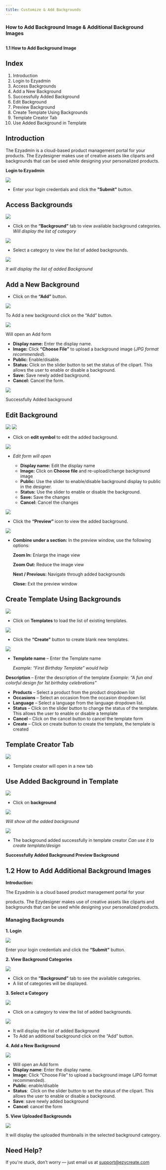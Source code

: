 ```yaml
---
title: Customize & Add Backgrounds
---
```

### **How to Add Background Image & Additional Background Images**

## 


**1.1 How to Add Background Image** 



## **Index**

1. Introduction
2. Login to Ezyadmin
3. Access Backgrounds
4. Add a New Background
5. Successfully Added Background
6. Edit Background
7. Preview Background
8. Create Template Using Backgrounds
9. Template Creator Tab
10. Use Added Background in Template

## **Introduction**

The Ezyadmin is a cloud-based product management portal for your products. The Ezydesigner makes use of creative assets like cliparts and backgrounds that can be used while designing your personalized products.

**Login to Ezyadmin**

![](https://ezy-resources.s3.ap-south-1.amazonaws.com/en/HTABACKI1.png)

* Enter your login credentials and click the **"Submit"** button.

## **Access Backgrounds**

![](https://ezy-resources.s3.ap-south-1.amazonaws.com/en/HTABACKI2.png)

* Click on the **“Background”** tab to view available background categories.
   *Will display the list of category*

![](https://ezy-resources.s3.ap-south-1.amazonaws.com/en/HTABACKI3.png)

* Select a category to view the list of added backgrounds.

![](https://ezy-resources.s3.ap-south-1.amazonaws.com/en/HTABACKI4.png)

   *It will display the list of added Background*

## **Add a New Background**

* Click on the **“Add”** button.

![](https://ezy-resources.s3.ap-south-1.amazonaws.com/en/HTABACKI5.png)

  To Add a new background click on the “Add” button. 

![](https://ezy-resources.s3.ap-south-1.amazonaws.com/en/HTABACKI6.png)

  Will open an Add form 

* **Display name:** Enter the display name.
* **Image:** Click **“Choose File”** to upload a background image (*JPG format recommended*).
* **Public:** Enable/disable.
* **Status:** Click on the slider button to set the status of the clipart. This allows the user to enable or disable a background.
* **Save:** Save newly added background.
* **Cancel:** Cancel the form.

![](https://ezy-resources.s3.ap-south-1.amazonaws.com/en/HTABACKI7.png)

  Successfully Added background

## **Edit Background**

![](https://ezy-resources.s3.ap-south-1.amazonaws.com/en/HTABACKI8.png)
![](https://ezy-resources.s3.ap-south-1.amazonaws.com/en/HTABACKI9.png)

* Click on **edit symbol** to edit the added background.

![](https://ezy-resources.s3.ap-south-1.amazonaws.com/en/HTABACKI10.png)

* *Edit form will open*

  * **Display name:** Edit the display name
  * **Image:** Click on **Choose file** and re-upload/change background image
  * **Public:** Use the slider to enable/disable background display to public in the designer.
  * **Status:** Use the slider to enable or disable the background.
  * **Save:** Save the changes
  * **Cancel:** Cancel the changes

![](https://ezy-resources.s3.ap-south-1.amazonaws.com/en/HTABACKI11.png)

* Click the **“Preview”** icon to view the added background.

![](https://ezy-resources.s3.ap-south-1.amazonaws.com/en/HTABACKI12.png)

* **Combine under a section:** In the preview window, use the following options:

  **Zoom In:** Enlarge the image view

   **Zoom Out:** Reduce the image view

  **Next / Previous:** Navigate through added backgrounds

  **Close:** Exit the preview window

## **Create Template Using Backgrounds**

![](https://ezy-resources.s3.ap-south-1.amazonaws.com/en/HTABACKI13.png)

* Click on **Templates** to load the list of existing templates.

![](https://ezy-resources.s3.ap-south-1.amazonaws.com/en/HTABACKI14.png)

* Click the **“Create”** button to create blank new templates.

![](https://ezy-resources.s3.ap-south-1.amazonaws.com/en/HTABACKI15.png)

* **Template name** – Enter the Template name

  *Example: “First Birthday Template” would help*

**Description** – Enter the description of the template
 *Example: “A fun and colorful design for 1st birthday celebrations”*

* **Products** – Select a product from the product dropdown list
* **Occasions** – Select an occasion from the occasion dropdown list
* **Language** – Select a language from the language dropdown list.
* **Status** – Click on the slider button to change the status of the template. This allows the user to enable or disable a template
* **Cancel** – Click on the cancel button to cancel the template form
* **Create** – Click on create button to create the template, the template is created

## **Template Creator Tab**

![](https://ezy-resources.s3.ap-south-1.amazonaws.com/en/HTABACKI16.png)

* Template creator will open in a new tab

## **Use Added Background in Template**

![](https://ezy-resources.s3.ap-south-1.amazonaws.com/en/HTABACKI17.png)

* Click on **background**

![](https://ezy-resources.s3.ap-south-1.amazonaws.com/en/HTABACKI18.png)

   *Will show all the added background*

![](https://ezy-resources.s3.ap-south-1.amazonaws.com/en/HTABACKI19.png)

* The background added successfully in template creator
   *Can use it to create template/design*

**Successfully Added Background Preview Background**






## **1.2 How to Add Additional Background Images**

**Introduction:**

The Ezyadmin is a cloud based product management portal for your

products. The Ezydesigner makes use of creative assets like cliparts and backgrounds that can be used while designing your personalized products.




### **Managing Backgrounds**

**1. Login**

![](https://ezy-resources.s3.ap-south-1.amazonaws.com/en/HTAABI1.png)

Enter your login credentials and click the **“Submit”** button.



**2. View Background Categories**

![](https://ezy-resources.s3.ap-south-1.amazonaws.com/en/HTAABI2.png)

* Click on the **“Background”** tab to see the available categories.
*  A list of categories will be displayed.



**3. Select a Category**

![](https://ezy-resources.s3.ap-south-1.amazonaws.com/en/HTAABI3.png)

* Click on a category to view the list of added backgrounds.

![](https://ezy-resources.s3.ap-south-1.amazonaws.com/en/HTAABI4.png)

* It will display the list of added Background
* To Add an additional background click on the “Add” button.

**4. Add a New Background**

![](https://ezy-resources.s3.ap-south-1.amazonaws.com/en/HTAABI5.png)

* Will open an Add form 
* **Display name**: Enter the display name.
* **Image:** Click “Choose File” to upload a background image (JPG format recommended).
* **Public**: enable/disable 
* **Status**:  Click on the slider button to set the status of the clipart. This allows the user to enable or disable a background.
* **Save**: save newly added background 
* **Cancel**: cancel the form 



**5. View Uploaded Backgrounds**

![](https://ezy-resources.s3.ap-south-1.amazonaws.com/en/HTAABI6.png)

It will display the uploaded thumbnails in the selected background category. 



## **Need Help?**

If you're stuck, don’t worry — just email us at [support@ezycreate.com](mailto:support@ezycreate.com)
